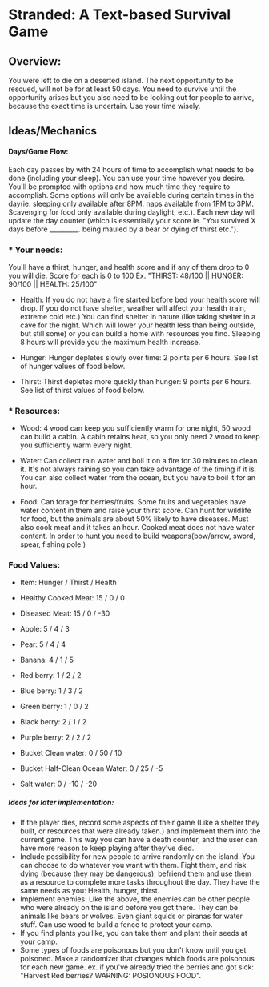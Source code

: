 # Stranded: A Text-based Survival Game


## Overview:
You were left to die on a deserted island. The next opportunity to be rescued, will not be for at least 50 days. You need to survive until the opportunity arises but you also need to be looking out for people to arrive, because the exact time is uncertain. Use your time wisely.


## Ideas/Mechanics

#### Days/Game Flow:
Each day passes by with 24 hours of time to accomplish what needs to be done (including your sleep). You can use your time however you desire. You'll be prompted with options and how much time they require to accomplish. Some options will only be available during certain times in the day(ie. sleeping only available after 8PM. naps available from 1PM to 3PM. Scavenging for food only available during daylight, etc.). Each new day will update the day counter (which is essentially your score ie. "You survived X days before _________. being mauled by a bear or dying of thirst etc.").


### * Your needs:
You'll have a thirst, hunger, and health score and if any of them drop to 0 you will die. Score for each is 0 to 100
Ex. "THIRST: 48/100 || HUNGER: 90/100 || HEALTH: 25/100"

- Health: 
If you do not have a fire started before bed your health score will drop. If you do not have shelter, weather will affect your health (rain, extreme cold etc.) You can find shelter in nature (like taking shelter in a cave for the night. Which will lower your health less than being outside, but still some) or you can build a home with resources you find. Sleeping 8 hours will provide you the maximum health increase.

- Hunger:
Hunger depletes slowly over time: 2 points per 6 hours. See list of hunger values of food below.

- Thirst:
Thirst depletes more quickly than hunger: 9 points per 6 hours. See list of thirst values of food below.


### * Resources: 

- Wood:
4 wood can keep you sufficiently warm for one night, 50 wood can build a cabin. A cabin retains heat, so you only need 2 wood to keep you sufficiently warm every night.

- Water:
Can collect rain water and boil it on a fire for 30 minutes to clean it. It's not always raining so you can take advantage of the timing if it is. You can also collect water from the ocean, but you have to boil it for an hour. 

- Food:
Can forage for berries/fruits. Some fruits and vegetables have water content in them and raise your thirst score. Can hunt for wildlife for food, but the animals are about 50% likely to have diseases. Must also cook meat and it takes an hour. Cooked meat does not have water content. In order to hunt you need to build weapons(bow/arrow, sword, spear, fishing pole.)



### Food Values:
* Item: Hunger / Thirst / Health

- Healthy Cooked Meat: 15 / 0 / 0
- Diseased Meat: 15 / 0 / -30
- Apple: 5 / 4 / 3
- Pear: 5 / 4 / 4
- Banana: 4 / 1 / 5
- Red berry: 1 / 2 / 2
- Blue berry: 1 / 3 / 2
- Green berry: 1 / 0 / 2
- Black berry: 2 / 1 / 2
- Purple berry: 2 / 2 / 2


- Bucket Clean water: 0 / 50 / 10
- Bucket Half-Clean Ocean Water: 0 / 25 / -5
- Salt water: 0 / -10 / -20



##### Ideas for later implementation:
- If the player dies, record some aspects of their game (Like a shelter they built, or resources that were already taken.) and implement them into the current game. This way you can have a death counter, and the user can have more reason to keep playing after they've died.
- Include possibility for new people to arrive randomly on the island. You can choose to do whatever you want with them. Fight them, and risk dying (because they may be dangerous), befriend them and use them as a resource to complete more tasks throughout the day. They have the same needs as you: Health, hunger, thirst.
- Implement enemies: Like the above, the enemies can be other people who were already on the island before you got there. They can be animals like bears or wolves. Even giant squids or piranas for water stuff. Can use wood to build a fence to protect your camp.
-  If you find plants you like, you can take them and plant their seeds at your camp.
- Some types of foods are poisonous but you don't know until you get poisoned. Make a randomizer that changes which foods are poisonous for each new game. ex. if you've already tried the berries and got sick: "Harvest Red berries? WARNING: POSIONOUS FOOD".